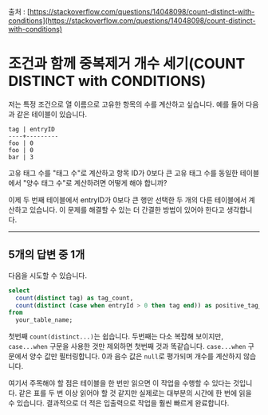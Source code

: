 출처 : [https://stackoverflow.com/questions/14048098/count-distinct-with-conditions](https://stackoverflow.com/questions/14048098/count-distinct-with-conditions)

# 조건과 함께 중복제거 개수 세기(COUNT DISTINCT with CONDITIONS)

저는 특정 조건으로 열 이름으로 고유한 항목의 수를 계산하고 싶습니다. 예를 들어 다음과 같은 테이블이 있습니다.

```
tag | entryID
----+---------
foo | 0
foo | 0
bar | 3
```

고유 태그 수를 "태그 수"로 계산하고 항목 ID가 0보다 큰 고유 태그 수를 동일한 테이블에서 "양수 태그 수"로 계산하려면 어떻게 해야 합니까?

이제 두 번째 테이블에서 entryID가 0보다 큰 행만 선택한 두 개의 다른 테이블에서 계산하고 있습니다. 이 문제를 해결할 수 있는 더 간결한 방법이 있어야 한다고 생각합니다.

---

## 5개의 답변 중 1개

다음을 시도할 수 있습니다.

```SQL
select
  count(distinct tag) as tag_count,
  count(distinct (case when entryId > 0 then tag end)) as positive_tag_count
from
  your_table_name;
```

첫번째 `count(distinct...)`는 쉽습니다. 두번째는 다소 복잡해 보이지만, `case...when` 구문을 사용한 것만 제외하면 첫번째 것과 똑같습니다. `case...when` 구문에서 양수 값만 필터링합니다. 0과 음수 값은 `null`로 평가되며 개수를 계산하지 않습니다.

여기서 주목해야 할 점은 테이블을 한 번만 읽으면 이 작업을 수행할 수 있다는 것입니다. 같은 표를 두 번 이상 읽어야 할 것 같지만 실제로는 대부분의 시간에 한 번에 읽을 수 있습니다. 결과적으로 더 적은 입출력으로 작업을 훨씬 빠르게 완료합니다.
